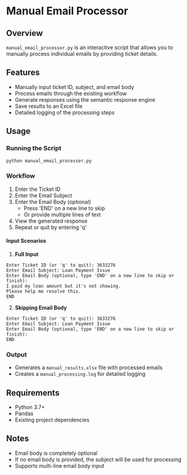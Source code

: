 # Manual Email Processor

## Overview
`manual_email_processor.py` is an interactive script that allows you to manually process individual emails by providing ticket details.

## Features
- Manually input ticket ID, subject, and email body
- Process emails through the existing workflow
- Generate responses using the semantic response engine
- Save results to an Excel file
- Detailed logging of the processing steps

## Usage

### Running the Script
```bash
python manual_email_processor.py
```

### Workflow
1. Enter the Ticket ID
2. Enter the Email Subject
3. Enter the Email Body (optional)
   - Press 'END' on a new line to skip
   - Or provide multiple lines of text
4. View the generated response
5. Repeat or quit by entering 'q'

#### Input Scenarios
1. **Full Input**
```
Enter Ticket ID (or 'q' to quit): 3633276
Enter Email Subject: Loan Payment Issue
Enter Email Body (optional, type 'END' on a new line to skip or finish):
I paid my loan amount but it's not showing.
Please help me resolve this.
END
```

2. **Skipping Email Body**
```
Enter Ticket ID (or 'q' to quit): 3633276
Enter Email Subject: Loan Payment Issue
Enter Email Body (optional, type 'END' on a new line to skip or finish):
END
```

### Output
- Generates a `manual_results.xlsx` file with processed emails
- Creates a `manual_processing.log` for detailed logging

## Requirements
- Python 3.7+
- Pandas
- Existing project dependencies

## Notes
- Email body is completely optional
- If no email body is provided, the subject will be used for processing
- Supports multi-line email body input 